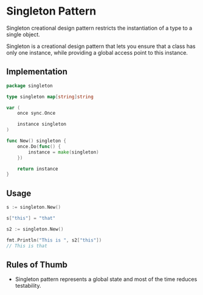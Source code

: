 # Singleton Pattern

Singleton creational design pattern restricts the instantiation of a type to a single object.

Singleton is a creational design pattern that lets you ensure that a class has only one instance, while providing a global access point to this instance.

## Implementation

```go
package singleton

type singleton map[string]string

var (
    once sync.Once

    instance singleton
)

func New() singleton {
	once.Do(func() {
		instance = make(singleton)
	})

	return instance
}
```

## Usage

```go
s := singleton.New()

s["this"] = "that"

s2 := singleton.New()

fmt.Println("This is ", s2["this"])
// This is that
```

## Rules of Thumb

- Singleton pattern represents a global state and most of the time reduces testability.
